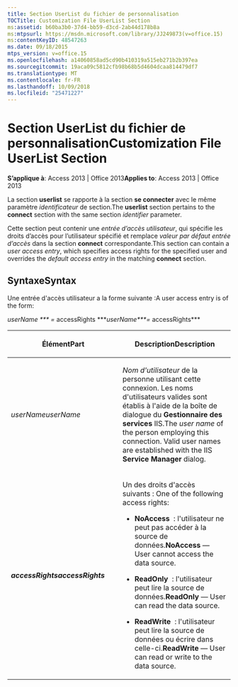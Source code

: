 ```yaml
---
title: Section UserList du fichier de personnalisation
TOCTitle: Customization File UserList Section
ms:assetid: b60ba3b0-37d4-bb59-d3cd-2ab44d178b8a
ms:mtpsurl: https://msdn.microsoft.com/library/JJ249873(v=office.15)
ms:contentKeyID: 48547263
ms.date: 09/18/2015
mtps_version: v=office.15
ms.openlocfilehash: a14060858ad5cd90b410319a515eb271b2b397ea
ms.sourcegitcommit: 19aca09c5812cfb98b68b5d4604dcaa814479df7
ms.translationtype: MT
ms.contentlocale: fr-FR
ms.lasthandoff: 10/09/2018
ms.locfileid: "25471227"
---
```

# <a name="customization-file-userlist-section"></a><span data-ttu-id="bb916-102">Section UserList du fichier de personnalisation</span><span class="sxs-lookup"><span data-stu-id="bb916-102">Customization File UserList Section</span></span>


<span data-ttu-id="bb916-103">**S’applique à**: Access 2013 | Office 2013</span><span class="sxs-lookup"><span data-stu-id="bb916-103">**Applies to**: Access 2013 | Office 2013</span></span>

<span data-ttu-id="bb916-104">La section **userlist** se rapporte à la section **se connecter** avec le même paramètre *identificateur* de section.</span><span class="sxs-lookup"><span data-stu-id="bb916-104">The **userlist** section pertains to the **connect** section with the same section *identifier* parameter.</span></span>

<span data-ttu-id="bb916-105">Cette section peut contenir une *entrée d’accès utilisateur*, qui spécifie les droits d’accès pour l’utilisateur spécifié et remplace *valeur par défaut* *entrée d’accès* dans la section **connect** correspondante.</span><span class="sxs-lookup"><span data-stu-id="bb916-105">This section can contain a *user access entry*, which specifies access rights for the specified user and overrides the *default* *access entry* in the matching **connect** section.</span></span>

## <a name="syntax"></a><span data-ttu-id="bb916-106">Syntaxe</span><span class="sxs-lookup"><span data-stu-id="bb916-106">Syntax</span></span>

<span data-ttu-id="bb916-107">Une entrée d'accès utilisateur a la forme suivante :</span><span class="sxs-lookup"><span data-stu-id="bb916-107">A user access entry is of the form:</span></span>

<span data-ttu-id="bb916-108">*userName \*\*\* =* accessRights \*\*\*</span><span class="sxs-lookup"><span data-stu-id="bb916-108">*userName\*\*\*=* accessRights\*\*\*</span></span>

<table>
<colgroup>
<col style="width: 50%" />
<col style="width: 50%" />
</colgroup>
<thead>
<tr class="header">
<th><p><span data-ttu-id="bb916-109">Élément</span><span class="sxs-lookup"><span data-stu-id="bb916-109">Part</span></span></p></th>
<th><p><span data-ttu-id="bb916-110">Description</span><span class="sxs-lookup"><span data-stu-id="bb916-110">Description</span></span></p></th>
</tr>
</thead>
<tbody>
<tr class="odd">
<td><p><span data-ttu-id="bb916-111"><em>userName</em></span><span class="sxs-lookup"><span data-stu-id="bb916-111"><em>userName</em></span></span></p></td>
<td><p><span data-ttu-id="bb916-p101"><em>Nom d'utilisateur</em> de la personne utilisant cette connexion. Les noms d'utilisateurs valides sont établis à l'aide de la boîte de dialogue du <strong>Gestionnaire des services</strong> IIS.</span><span class="sxs-lookup"><span data-stu-id="bb916-p101">The <em>user name</em> of the person employing this connection. Valid user names are established with the IIS <strong>Service Manager</strong> dialog.</span></span></p></td>
</tr>
<tr class="even">
<td><p><span data-ttu-id="bb916-114"><strong><em>accessRights</em></strong></span><span class="sxs-lookup"><span data-stu-id="bb916-114"><strong><em>accessRights</em></strong></span></span></p></td>
<td><p><span data-ttu-id="bb916-115">Un des droits d'accès suivants :
</span><span class="sxs-lookup"><span data-stu-id="bb916-115">One of the following access rights:</span></span><br />
</p>
<ul>
<li><p><span data-ttu-id="bb916-116"><strong>NoAccess</strong>  : l'utilisateur ne peut pas accéder à la source de données.</span><span class="sxs-lookup"><span data-stu-id="bb916-116"><strong>NoAccess</strong> — User cannot access the data source.</span></span></p></li>
<li><p><span data-ttu-id="bb916-117"><strong>ReadOnly</strong>  : l'utilisateur peut lire la source de données.</span><span class="sxs-lookup"><span data-stu-id="bb916-117"><strong>ReadOnly</strong> — User can read the data source.</span></span></p></li>
<li><p><span data-ttu-id="bb916-118"><strong>ReadWrite</strong>  : l'utilisateur peut lire la source de données ou écrire dans celle-ci.</span><span class="sxs-lookup"><span data-stu-id="bb916-118"><strong>ReadWrite</strong> — User can read or write to the data source.</span></span></p></li>
</ul>
<p></p></td>
</tr>
</tbody>
</table>

